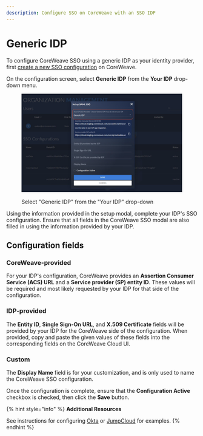 ```yaml
---
description: Configure SSO on CoreWeave with an SSO IDP
---
```


# Generic IDP

To configure CoreWeave SSO using a generic IDP as your identity provider, first [create a new SSO configuration](./#create-a-new-sso-configuration) on CoreWeave.

On the configuration screen, select **Generic IDP** from the **Your IDP** drop-down menu.

<figure><img src="../../.gitbook/assets/image (30) (2).png" alt="Screenshot of the IDP selector menu"><figcaption><p>Select "Generic IDP" from the "Your IDP" drop-down</p></figcaption></figure>

Using the information provided in the setup modal, complete your IDP's SSO configuration. Ensure that all fields in the CoreWeave SSO modal are also filled in using the information provided by your IDP.

## Configuration fields

### CoreWeave-provided

For your IDP's configuration, CoreWeave provides an **Assertion Consumer Service (ACS) URL** and a **Service provider (SP) entity ID**. These values will be required and most likely requested by your IDP for that side of the configuration.

### IDP-provided

The **Entity ID**, **Single Sign-On URL**, and **X.509 Certificate** fields will be provided by your IDP for the CoreWeave side of the configuration. When provided, copy and paste the given values of these fields into the corresponding fields on the CoreWeave Cloud UI.

### Custom

The **Display Name** field is for your customization, and is only used to name the CoreWeave SSO configuration.

Once the configuration is complete, ensure that the **Configuration Active** checkbox is checked, then click the **Save** button.

{% hint style="info" %}
**Additional Resources**

See instructions for configuring [Okta](okta.md) or [JumpCloud](jumpcloud.md) for examples.
{% endhint %}

